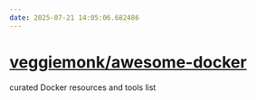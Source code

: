 ```yaml
---
date: 2025-07-21 14:05:06.682486
---
```


# [veggiemonk/awesome-docker](https://github.com/veggiemonk/awesome-docker)

curated Docker resources and tools list